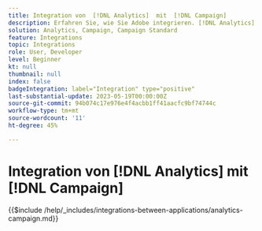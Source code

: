 ```yaml
---
title: Integration von  [!DNL Analytics]  mit  [!DNL Campaign]
description: Erfahren Sie, wie Sie Adobe integrieren. [!DNL Analytics] mit [!DNL Campaign].
solution: Analytics, Campaign, Campaign Standard
feature: Integrations
topic: Integrations
role: User, Developer
level: Beginner
kt: null
thumbnail: null
index: false
badgeIntegration: label="Integration" type="positive"
last-substantial-update: 2023-05-19T00:00:00Z
source-git-commit: 94b074c17e976e4f4acbb1ff41aacfc9bf74744c
workflow-type: tm+mt
source-wordcount: '11'
ht-degree: 45%

---
```



# Integration von [!DNL Analytics] mit [!DNL Campaign]

{{$include /help/_includes/integrations-between-applications/analytics-campaign.md}}
